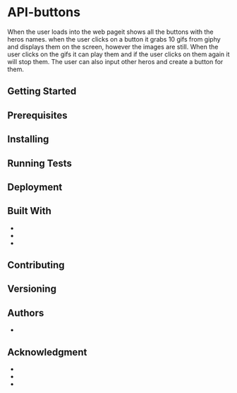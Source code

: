 # API-buttons
When the user loads into the web pageit shows all the buttons with the heros names. when the user clicks on a button it grabs 10 gifs from giphy and displays them on the screen, however the images are still. When the user clicks on the gifs it can play them and if the user clicks on them again it will stop them. The user can also input other heros and create a button for them.
## Getting Started

## Prerequisites

## Installing

## Running Tests

## Deployment

## Built With
*
*
*
## Contributing

## Versioning

## Authors
*
## Acknowledgment
*
*
*